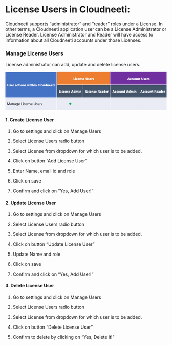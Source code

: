 # License Users in Cloudneeti: 
Cloudneeti supports “administrator” and “reader” roles under a License. In other terms, a Cloudneeti application user can be a License Administrator or License Reader. License Administrator and Reader will have access to information about all Cloudneeti accounts under those Licenses.



### Manage License Users 
License administrator can add, update and delete license users.

![Manage License Users](.././images/licenseUsers/Manage_Lciense_Users.png#thumbnail)

#### **1. Create License User** 

1. Go to settings and click on Manage Users 

2. Select License Users radio button 

3. Select License from dropdown for which user is to be added. 

4. Click on button “Add License User” 

5. Enter Name, email id and role 

6. Click on save  

7. Confirm and click on “Yes, Add User!” 

#### **2. Update License User** 

1. Go to settings and click on Manage Users 

2. Select License Users radio button 

3. Select License from dropdown for which user is to be added. 

4. Click on button “Update License User” 

5. Update Name and role 

6. Click on save  

7. Confirm and click on “Yes, Add User!” 

#### **3. Delete License User** 

1. Go to settings and click on Manage Users 

2. Select License Users radio button 

3. Select License from dropdown for which user is to be added. 

4. Click on button “Delete License User” 

5. Confirm to delete by clicking on “Yes, Delete it!” 

 

